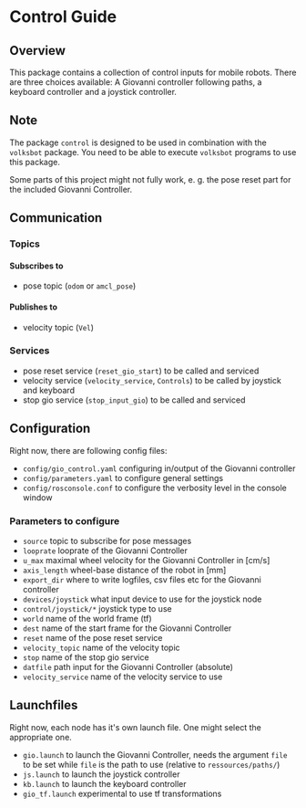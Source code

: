 # Control Guide

## Overview 

This package contains a collection of control inputs for mobile robots. There are three choices available: A Giovanni controller following paths, a keyboard controller and a joystick controller.

## Note

The package `control` is designed to be used in combination with the `volksbot` package. You need to be able to execute `volksbot` programs to use this package.

Some parts of this project might not fully work, e. g. the pose reset part for the included Giovanni Controller.

## Communication

### Topics

#### Subscribes to
 *  pose topic (`odom` or `amcl_pose`)

#### Publishes to
 *  velocity topic (`Vel`)

### Services
 *  pose reset service (`reset_gio_start`) to be called and serviced
 *  velocity service (`velocity_service`, `Controls`) to be called by joystick and keyboard
 *  stop gio service (`stop_input_gio`) to be called and serviced

## Configuration

Right now, there are following config files:
 *  `config/gio_control.yaml` configuring in/output of the Giovanni controller
 *  `config/parameters.yaml` to configure general settings
 *  `config/rosconsole.conf` to configure the verbosity level in the console window

### Parameters to configure

 *  `source` topic to subscribe for pose messages
 *  `looprate` looprate of the Giovanni Controller
 *  `u_max` maximal wheel velocity for the Giovanni Controller in [cm/s]
 *  `axis_length` wheel-base distance of the robot in [mm]
 *  `export_dir` where to write logfiles, csv files etc for the Giovanni controller
 *  `devices/joystick` what input device to use for the joystick node
 *  `control/joystick/*` joystick type to use
 *  `world` name of the world frame (tf)
 *  `dest` name of the start frame for the Giovanni Controller
 *  `reset` name of the pose reset service
 *  `velocity_topic` name of the velocity topic
 *  `stop` name of the stop gio service
 *  `datfile` path input for the Giovanni Controller (absolute)
 *  `velocity_service` name of the velocity service to use

## Launchfiles

Right now, each node has it's own launch file. One might select the appropriate one.

 *  `gio.launch` to launch the Giovanni Controller, needs the argument `file` to be set while `file` is the path to use (relative to `ressources/paths/`)
 *  `js.launch` to launch the joystick controller
 *  `kb.launch` to launch the keyboard controller
 *  `gio_tf.launch` experimental to use tf transformations
